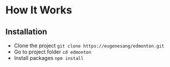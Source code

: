 # How It Works

## Installation

- Clone the project
  `git clone https://eugenesang/edmonton.git`
- Go to project folder
  `cd edmonton`
- Install packages
  `npm install`
